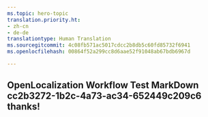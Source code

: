 ```yaml
---
ms.topic: hero-topic
translation.priority.ht:
- zh-cn
- de-de
translationtype: Human Translation
ms.sourcegitcommit: 4c08fb571ac5017cdcc2b8db5c60fd85732f6941
ms.openlocfilehash: 00864f52a299cc8d6aae52f91048ab67bdb6967d

---
```

## OpenLocalization Workflow Test MarkDown cc2b3272-1b2c-4a73-ac34-652449c209c6 thanks!



<!--HONumber=Jul16_HO2-->


